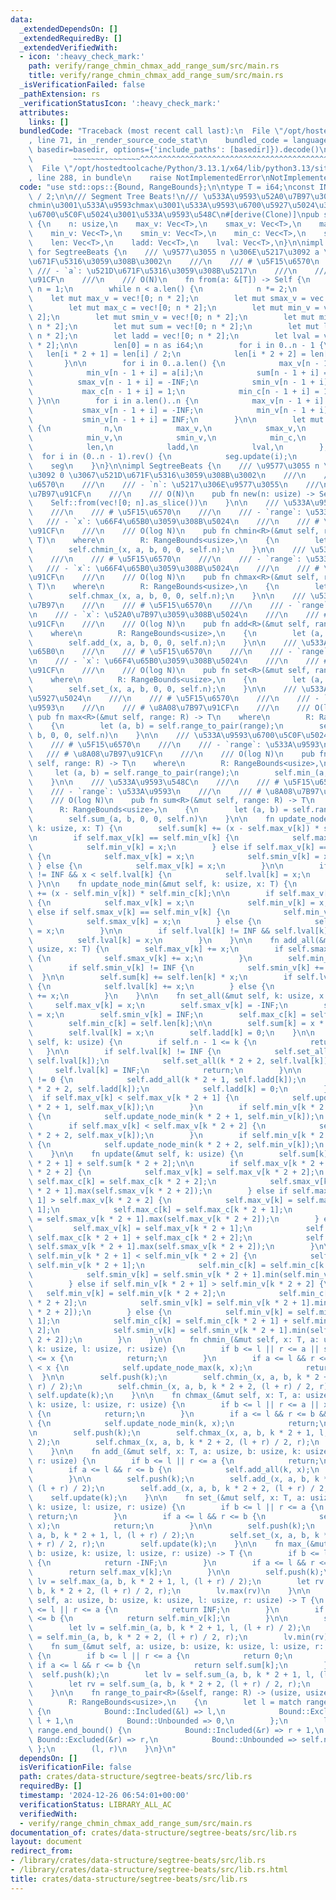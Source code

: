 ```yaml
---
data:
  _extendedDependsOn: []
  _extendedRequiredBy: []
  _extendedVerifiedWith:
  - icon: ':heavy_check_mark:'
    path: verify/range_chmin_chmax_add_range_sum/src/main.rs
    title: verify/range_chmin_chmax_add_range_sum/src/main.rs
  _isVerificationFailed: false
  _pathExtension: rs
  _verificationStatusIcon: ':heavy_check_mark:'
  attributes:
    links: []
  bundledCode: "Traceback (most recent call last):\n  File \"/opt/hostedtoolcache/Python/3.13.1/x64/lib/python3.13/site-packages/onlinejudge_verify/documentation/build.py\"\
    , line 71, in _render_source_code_stat\n    bundled_code = language.bundle(stat.path,\
    \ basedir=basedir, options={'include_paths': [basedir]}).decode()\n          \
    \         ~~~~~~~~~~~~~~~^^^^^^^^^^^^^^^^^^^^^^^^^^^^^^^^^^^^^^^^^^^^^^^^^^^^^^^^^^^^^^^^^^\n\
    \  File \"/opt/hostedtoolcache/Python/3.13.1/x64/lib/python3.13/site-packages/onlinejudge_verify/languages/rust.py\"\
    , line 288, in bundle\n    raise NotImplementedError\nNotImplementedError\n"
  code: "use std::ops::{Bound, RangeBounds};\n\ntype T = i64;\nconst INF: T = std::i64::MAX\
    \ / 2;\n\n/// Segment Tree Beats!\n/// \u533A\u9593\u52A0\u7B97\u3001\u533A\u9593\
    chmin\u3001\u533A\u9593chmax\u3001\u533A\u9593\u6700\u5927\u5024\u3001\u533A\u9593\
    \u6700\u5C0F\u5024\u3001\u533A\u9593\u548C\n#[derive(Clone)]\npub struct SegtreeBeats\
    \ {\n    n: usize,\n    max_v: Vec<T>,\n    smax_v: Vec<T>,\n    max_c: Vec<T>,\n\
    \    min_v: Vec<T>,\n    smin_v: Vec<T>,\n    min_c: Vec<T>,\n    sum: Vec<T>,\n\
    \    len: Vec<T>,\n    ladd: Vec<T>,\n    lval: Vec<T>,\n}\n\nimpl From<&[T]>\
    \ for SegtreeBeats {\n    /// \u9577\u3055 n \u306E\u5217\u3092 a \u3067\u521D\
    \u671F\u5316\u3059\u308B\u3002\n    ///\n    /// # \u5F15\u6570\n    ///\n   \
    \ /// - `a`: \u521D\u671F\u5316\u3059\u308B\u5217\n    ///\n    /// # \u8A08\u7B97\
    \u91CF\n    ///\n    /// O(N)\n    fn from(a: &[T]) -> Self {\n        let mut\
    \ n = 1;\n        while n < a.len() {\n            n *= 2;\n        }\n\n    \
    \    let mut max_v = vec![0; n * 2];\n        let mut smax_v = vec![0; n * 2];\n\
    \        let mut max_c = vec![0; n * 2];\n        let mut min_v = vec![0; n *\
    \ 2];\n        let mut smin_v = vec![0; n * 2];\n        let mut min_c = vec![0;\
    \ n * 2];\n        let mut sum = vec![0; n * 2];\n        let mut len = vec![0;\
    \ n * 2];\n        let ladd = vec![0; n * 2];\n        let lval = vec![INF; n\
    \ * 2];\n\n        len[0] = n as i64;\n        for i in 0..n - 1 {\n         \
    \   len[i * 2 + 1] = len[i] / 2;\n            len[i * 2 + 2] = len[i] / 2;\n \
    \       }\n\n        for i in 0..a.len() {\n            max_v[n - 1 + i] = a[i];\n\
    \            min_v[n - 1 + i] = a[i];\n            sum[n - 1 + i] = a[i];\n  \
    \          smax_v[n - 1 + i] = -INF;\n            smin_v[n - 1 + i] = INF;\n \
    \           max_c[n - 1 + i] = 1;\n            min_c[n - 1 + i] = 1;\n       \
    \ }\n\n        for i in a.len()..n {\n            max_v[n - 1 + i] = -INF;\n \
    \           smax_v[n - 1 + i] = -INF;\n            min_v[n - 1 + i] = INF;\n \
    \           smin_v[n - 1 + i] = INF;\n        }\n\n        let mut seg = SegtreeBeats\
    \ {\n            n,\n            max_v,\n            smax_v,\n            max_c,\n\
    \            min_v,\n            smin_v,\n            min_c,\n            sum,\n\
    \            len,\n            ladd,\n            lval,\n        };\n\n      \
    \  for i in (0..n - 1).rev() {\n            seg.update(i);\n        }\n\n    \
    \    seg\n    }\n}\n\nimpl SegtreeBeats {\n    /// \u9577\u3055 n \u306E\u5217\
    \u3092 0 \u3067\u521D\u671F\u5316\u3059\u308B\u3002\n    ///\n    /// # \u5F15\
    \u6570\n    ///\n    /// - `n`: \u5217\u306E\u9577\u3055\n    ///\n    /// # \u8A08\
    \u7B97\u91CF\n    ///\n    /// O(N)\n    pub fn new(n: usize) -> Self {\n    \
    \    Self::from(vec![0; n].as_slice())\n    }\n\n    /// \u533A\u9593 chmin\n\
    \    ///\n    /// # \u5F15\u6570\n    ///\n    /// - `range`: \u533A\u9593\n \
    \   /// - `x`: \u66F4\u65B0\u3059\u308B\u5024\n    ///\n    /// # \u8A08\u7B97\
    \u91CF\n    ///\n    /// O(log N)\n    pub fn chmin<R>(&mut self, range: R, x:\
    \ T)\n    where\n        R: RangeBounds<usize>,\n    {\n        let (a, b) = self.range_to_pair(range);\n\
    \        self.chmin_(x, a, b, 0, 0, self.n);\n    }\n\n    /// \u533A\u9593 chmax\n\
    \    ///\n    /// # \u5F15\u6570\n    ///\n    /// - `range`: \u533A\u9593\n \
    \   /// - `x`: \u66F4\u65B0\u3059\u308B\u5024\n    ///\n    /// # \u8A08\u7B97\
    \u91CF\n    ///\n    /// O(log N)\n    pub fn chmax<R>(&mut self, range: R, x:\
    \ T)\n    where\n        R: RangeBounds<usize>,\n    {\n        let (a, b) = self.range_to_pair(range);\n\
    \        self.chmax_(x, a, b, 0, 0, self.n);\n    }\n\n    /// \u533A\u9593\u52A0\
    \u7B97\n    ///\n    /// # \u5F15\u6570\n    ///\n    /// - `range`: \u533A\u9593\
    \n    /// - `x`: \u52A0\u7B97\u3059\u308B\u5024\n    ///\n    /// # \u8A08\u7B97\
    \u91CF\n    ///\n    /// O(log N)\n    pub fn add<R>(&mut self, range: R, x: T)\n\
    \    where\n        R: RangeBounds<usize>,\n    {\n        let (a, b) = self.range_to_pair(range);\n\
    \        self.add_(x, a, b, 0, 0, self.n);\n    }\n\n    /// \u533A\u9593\u66F4\
    \u65B0\n    ///\n    /// # \u5F15\u6570\n    ///\n    /// - `range`: \u533A\u9593\
    \n    /// - `x`: \u66F4\u65B0\u3059\u308B\u5024\n    ///\n    /// # \u8A08\u7B97\
    \u91CF\n    ///\n    /// O(log N)\n    pub fn set<R>(&mut self, range: R, x: T)\n\
    \    where\n        R: RangeBounds<usize>,\n    {\n        let (a, b) = self.range_to_pair(range);\n\
    \        self.set_(x, a, b, 0, 0, self.n);\n    }\n\n    /// \u533A\u9593\u6700\
    \u5927\u5024\n    ///\n    /// # \u5F15\u6570\n    ///\n    /// - `range`: \u533A\
    \u9593\n    ///\n    /// # \u8A08\u7B97\u91CF\n    ///\n    /// O(log N)\n   \
    \ pub fn max<R>(&mut self, range: R) -> T\n    where\n        R: RangeBounds<usize>,\n\
    \    {\n        let (a, b) = self.range_to_pair(range);\n        self.max_(a,\
    \ b, 0, 0, self.n)\n    }\n\n    /// \u533A\u9593\u6700\u5C0F\u5024\n    ///\n\
    \    /// # \u5F15\u6570\n    ///\n    /// - `range`: \u533A\u9593\n    ///\n \
    \   /// # \u8A08\u7B97\u91CF\n    ///\n    /// O(log N)\n    pub fn min<R>(&mut\
    \ self, range: R) -> T\n    where\n        R: RangeBounds<usize>,\n    {\n   \
    \     let (a, b) = self.range_to_pair(range);\n        self.min_(a, b, 0, 0, self.n)\n\
    \    }\n\n    /// \u533A\u9593\u548C\n    ///\n    /// # \u5F15\u6570\n    ///\n\
    \    /// - `range`: \u533A\u9593\n    ///\n    /// # \u8A08\u7B97\u91CF\n    ///\n\
    \    /// O(log N)\n    pub fn sum<R>(&mut self, range: R) -> T\n    where\n  \
    \      R: RangeBounds<usize>,\n    {\n        let (a, b) = self.range_to_pair(range);\n\
    \        self.sum_(a, b, 0, 0, self.n)\n    }\n\n    fn update_node_max(&mut self,\
    \ k: usize, x: T) {\n        self.sum[k] += (x - self.max_v[k]) * self.max_c[k];\n\
    \n        if self.max_v[k] == self.min_v[k] {\n            self.max_v[k] = x;\n\
    \            self.min_v[k] = x;\n        } else if self.max_v[k] == self.smin_v[k]\
    \ {\n            self.max_v[k] = x;\n            self.smin_v[k] = x;\n       \
    \ } else {\n            self.max_v[k] = x;\n        }\n\n        if self.lval[k]\
    \ != INF && x < self.lval[k] {\n            self.lval[k] = x;\n        }\n   \
    \ }\n\n    fn update_node_min(&mut self, k: usize, x: T) {\n        self.sum[k]\
    \ += (x - self.min_v[k]) * self.min_c[k];\n\n        if self.max_v[k] == self.min_v[k]\
    \ {\n            self.max_v[k] = x;\n            self.min_v[k] = x;\n        }\
    \ else if self.smax_v[k] == self.min_v[k] {\n            self.min_v[k] = x;\n\
    \            self.smax_v[k] = x;\n        } else {\n            self.min_v[k]\
    \ = x;\n        }\n\n        if self.lval[k] != INF && self.lval[k] < x {\n  \
    \          self.lval[k] = x;\n        }\n    }\n\n    fn add_all(&mut self, k:\
    \ usize, x: T) {\n        self.max_v[k] += x;\n        if self.smax_v[k] != -INF\
    \ {\n            self.smax_v[k] += x;\n        }\n        self.min_v[k] += x;\n\
    \        if self.smin_v[k] != INF {\n            self.smin_v[k] += x;\n      \
    \  }\n\n        self.sum[k] += self.len[k] * x;\n        if self.lval[k] != INF\
    \ {\n            self.lval[k] += x;\n        } else {\n            self.ladd[k]\
    \ += x;\n        }\n    }\n\n    fn set_all(&mut self, k: usize, x: T) {\n   \
    \     self.max_v[k] = x;\n        self.smax_v[k] = -INF;\n        self.min_v[k]\
    \ = x;\n        self.smin_v[k] = INF;\n        self.max_c[k] = self.len[k];\n\
    \        self.min_c[k] = self.len[k];\n\n        self.sum[k] = x * self.len[k];\n\
    \        self.lval[k] = x;\n        self.ladd[k] = 0;\n    }\n\n    fn push(&mut\
    \ self, k: usize) {\n        if self.n - 1 <= k {\n            return;\n     \
    \   }\n\n        if self.lval[k] != INF {\n            self.set_all(k * 2 + 1,\
    \ self.lval[k]);\n            self.set_all(k * 2 + 2, self.lval[k]);\n       \
    \     self.lval[k] = INF;\n            return;\n        }\n\n        if self.ladd[k]\
    \ != 0 {\n            self.add_all(k * 2 + 1, self.ladd[k]);\n            self.add_all(k\
    \ * 2 + 2, self.ladd[k]);\n            self.ladd[k] = 0;\n        }\n\n      \
    \  if self.max_v[k] < self.max_v[k * 2 + 1] {\n            self.update_node_max(k\
    \ * 2 + 1, self.max_v[k]);\n        }\n        if self.min_v[k * 2 + 1] < self.min_v[k]\
    \ {\n            self.update_node_min(k * 2 + 1, self.min_v[k]);\n        }\n\n\
    \        if self.max_v[k] < self.max_v[k * 2 + 2] {\n            self.update_node_max(k\
    \ * 2 + 2, self.max_v[k]);\n        }\n        if self.min_v[k * 2 + 2] < self.min_v[k]\
    \ {\n            self.update_node_min(k * 2 + 2, self.min_v[k]);\n        }\n\
    \    }\n\n    fn update(&mut self, k: usize) {\n        self.sum[k] = self.sum[k\
    \ * 2 + 1] + self.sum[k * 2 + 2];\n\n        if self.max_v[k * 2 + 1] < self.max_v[k\
    \ * 2 + 2] {\n            self.max_v[k] = self.max_v[k * 2 + 2];\n           \
    \ self.max_c[k] = self.max_c[k * 2 + 2];\n            self.smax_v[k] = self.max_v[k\
    \ * 2 + 1].max(self.smax_v[k * 2 + 2]);\n        } else if self.max_v[k * 2 +\
    \ 1] > self.max_v[k * 2 + 2] {\n            self.max_v[k] = self.max_v[k * 2 +\
    \ 1];\n            self.max_c[k] = self.max_c[k * 2 + 1];\n            self.smax_v[k]\
    \ = self.smax_v[k * 2 + 1].max(self.max_v[k * 2 + 2]);\n        } else {\n   \
    \         self.max_v[k] = self.max_v[k * 2 + 1];\n            self.max_c[k] =\
    \ self.max_c[k * 2 + 1] + self.max_c[k * 2 + 2];\n            self.smax_v[k] =\
    \ self.smax_v[k * 2 + 1].max(self.smax_v[k * 2 + 2]);\n        }\n\n        if\
    \ self.min_v[k * 2 + 1] < self.min_v[k * 2 + 2] {\n            self.min_v[k] =\
    \ self.min_v[k * 2 + 1];\n            self.min_c[k] = self.min_c[k * 2 + 1];\n\
    \            self.smin_v[k] = self.smin_v[k * 2 + 1].min(self.min_v[k * 2 + 2]);\n\
    \        } else if self.min_v[k * 2 + 1] > self.min_v[k * 2 + 2] {\n         \
    \   self.min_v[k] = self.min_v[k * 2 + 2];\n            self.min_c[k] = self.min_c[k\
    \ * 2 + 2];\n            self.smin_v[k] = self.min_v[k * 2 + 1].min(self.smin_v[k\
    \ * 2 + 2]);\n        } else {\n            self.min_v[k] = self.min_v[k * 2 +\
    \ 1];\n            self.min_c[k] = self.min_c[k * 2 + 1] + self.min_c[k * 2 +\
    \ 2];\n            self.smin_v[k] = self.smin_v[k * 2 + 1].min(self.smin_v[k *\
    \ 2 + 2]);\n        }\n    }\n\n    fn chmin_(&mut self, x: T, a: usize, b: usize,\
    \ k: usize, l: usize, r: usize) {\n        if b <= l || r <= a || self.max_v[k]\
    \ <= x {\n            return;\n        }\n        if a <= l && r <= b && self.smax_v[k]\
    \ < x {\n            self.update_node_max(k, x);\n            return;\n      \
    \  }\n\n        self.push(k);\n        self.chmin_(x, a, b, k * 2 + 1, l, (l +\
    \ r) / 2);\n        self.chmin_(x, a, b, k * 2 + 2, (l + r) / 2, r);\n       \
    \ self.update(k);\n    }\n\n    fn chmax_(&mut self, x: T, a: usize, b: usize,\
    \ k: usize, l: usize, r: usize) {\n        if b <= l || r <= a || x <= self.min_v[k]\
    \ {\n            return;\n        }\n        if a <= l && r <= b && x < self.smin_v[k]\
    \ {\n            self.update_node_min(k, x);\n            return;\n        }\n\
    \n        self.push(k);\n        self.chmax_(x, a, b, k * 2 + 1, l, (l + r) /\
    \ 2);\n        self.chmax_(x, a, b, k * 2 + 2, (l + r) / 2, r);\n        self.update(k);\n\
    \    }\n\n    fn add_(&mut self, x: T, a: usize, b: usize, k: usize, l: usize,\
    \ r: usize) {\n        if b <= l || r <= a {\n            return;\n        }\n\
    \        if a <= l && r <= b {\n            self.add_all(k, x);\n            return;\n\
    \        }\n\n        self.push(k);\n        self.add_(x, a, b, k * 2 + 1, l,\
    \ (l + r) / 2);\n        self.add_(x, a, b, k * 2 + 2, (l + r) / 2, r);\n    \
    \    self.update(k);\n    }\n\n    fn set_(&mut self, x: T, a: usize, b: usize,\
    \ k: usize, l: usize, r: usize) {\n        if b <= l || r <= a {\n           \
    \ return;\n        }\n        if a <= l && r <= b {\n            self.set_all(k,\
    \ x);\n            return;\n        }\n\n        self.push(k);\n        self.set_(x,\
    \ a, b, k * 2 + 1, l, (l + r) / 2);\n        self.set_(x, a, b, k * 2 + 2, (l\
    \ + r) / 2, r);\n        self.update(k);\n    }\n\n    fn max_(&mut self, a: usize,\
    \ b: usize, k: usize, l: usize, r: usize) -> T {\n        if b <= l || r <= a\
    \ {\n            return -INF;\n        }\n        if a <= l && r <= b {\n    \
    \        return self.max_v[k];\n        }\n\n        self.push(k);\n        let\
    \ lv = self.max_(a, b, k * 2 + 1, l, (l + r) / 2);\n        let rv = self.max_(a,\
    \ b, k * 2 + 2, (l + r) / 2, r);\n        lv.max(rv)\n    }\n\n    fn min_(&mut\
    \ self, a: usize, b: usize, k: usize, l: usize, r: usize) -> T {\n        if b\
    \ <= l || r <= a {\n            return INF;\n        }\n        if a <= l && r\
    \ <= b {\n            return self.min_v[k];\n        }\n\n        self.push(k);\n\
    \        let lv = self.min_(a, b, k * 2 + 1, l, (l + r) / 2);\n        let rv\
    \ = self.min_(a, b, k * 2 + 2, (l + r) / 2, r);\n        lv.min(rv)\n    }\n\n\
    \    fn sum_(&mut self, a: usize, b: usize, k: usize, l: usize, r: usize) -> T\
    \ {\n        if b <= l || r <= a {\n            return 0;\n        }\n       \
    \ if a <= l && r <= b {\n            return self.sum[k];\n        }\n\n      \
    \  self.push(k);\n        let lv = self.sum_(a, b, k * 2 + 1, l, (l + r) / 2);\n\
    \        let rv = self.sum_(a, b, k * 2 + 2, (l + r) / 2, r);\n        lv + rv\n\
    \    }\n\n    fn range_to_pair<R>(&self, range: R) -> (usize, usize)\n    where\n\
    \        R: RangeBounds<usize>,\n    {\n        let l = match range.start_bound()\
    \ {\n            Bound::Included(&l) => l,\n            Bound::Excluded(&l) =>\
    \ l + 1,\n            Bound::Unbounded => 0,\n        };\n        let r = match\
    \ range.end_bound() {\n            Bound::Included(&r) => r + 1,\n           \
    \ Bound::Excluded(&r) => r,\n            Bound::Unbounded => self.n,\n       \
    \ };\n        (l, r)\n    }\n}\n"
  dependsOn: []
  isVerificationFile: false
  path: crates/data-structure/segtree-beats/src/lib.rs
  requiredBy: []
  timestamp: '2024-12-26 06:54:01+00:00'
  verificationStatus: LIBRARY_ALL_AC
  verifiedWith:
  - verify/range_chmin_chmax_add_range_sum/src/main.rs
documentation_of: crates/data-structure/segtree-beats/src/lib.rs
layout: document
redirect_from:
- /library/crates/data-structure/segtree-beats/src/lib.rs
- /library/crates/data-structure/segtree-beats/src/lib.rs.html
title: crates/data-structure/segtree-beats/src/lib.rs
---
```


